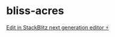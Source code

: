 # bliss-acres

[Edit in StackBlitz next generation editor ⚡️](https://stackblitz.com/~/github.com/haydnphilipdesign/bliss-acres)